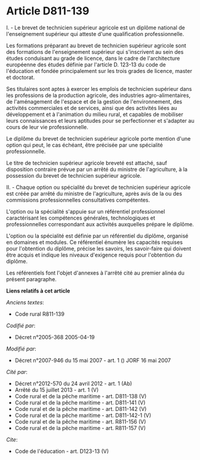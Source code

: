 # Article D811-139

I. - Le brevet de technicien supérieur agricole est un diplôme national de l'enseignement supérieur qui atteste d'une
qualification professionnelle.

Les formations préparant au brevet de technicien supérieur agricole sont des formations de l'enseignement supérieur qui
s'inscrivent au sein des études conduisant au grade de licence, dans le cadre de l'architecture européenne des études définie
par l'article D. 123-13 du code de l'éducation et fondée principalement sur les trois grades de licence, master et doctorat.

Ses titulaires sont aptes à exercer les emplois de technicien supérieur dans les professions de la production agricole, des
industries agro-alimentaires, de l'aménagement de l'espace et de la gestion de l'environnement, des activités commerciales et
de services, ainsi que des activités liées au développement et à l'animation du milieu rural, et capables de mobiliser leurs
connaissances et leurs aptitudes pour se perfectionner et s'adapter au cours de leur vie professionnelle.

Le diplôme du brevet de technicien supérieur agricole porte mention d'une option qui peut, le cas échéant, être précisée par
une spécialité professionnelle.

Le titre de technicien supérieur agricole breveté est attaché, sauf disposition contraire prévue par un arrêté du ministre de
l'agriculture, à la possession du brevet de technicien supérieur agricole.

II. - Chaque option ou spécialité du brevet de technicien supérieur agricole est créée par arrêté du ministre de
l'agriculture, après avis de la ou des commissions professionnelles consultatives compétentes.

L'option ou la spécialité s'appuie sur un référentiel professionnel caractérisant les compétences générales, technologiques
et professionnelles correspondant aux activités auxquelles prépare le diplôme.

L'option ou la spécialité est définie par un référentiel du diplôme, organisé en domaines et modules. Ce référentiel énumère
les capacités requises pour l'obtention du diplôme, précise les savoirs, les savoir-faire qui doivent être acquis et indique
les niveaux d'exigence requis pour l'obtention du diplôme.

Les référentiels font l'objet d'annexes à l'arrêté cité au premier alinéa du présent paragraphe.

**Liens relatifs à cet article**

_Anciens textes_:

  - Code rural R811-139

_Codifié par_:

  - Décret n°2005-368 2005-04-19

_Modifié par_:

  - Décret n°2007-946 du 15 mai 2007 - art. 1 () JORF 16 mai 2007

_Cité par_:

  - Décret n°2012-570 du 24 avril 2012 - art. 1 (Ab)
  - Arrêté du 15 juillet 2013 - art. 1 (V)
  - Code rural et de la pêche maritime - art. D811-138 (V)
  - Code rural et de la pêche maritime - art. D811-141 (V)
  - Code rural et de la pêche maritime - art. D811-142 (V)
  - Code rural et de la pêche maritime - art. D811-142-1 (V)
  - Code rural et de la pêche maritime - art. R811-156 (V)
  - Code rural et de la pêche maritime - art. R811-157 (V)

_Cite_:

  - Code de l'éducation - art. D123-13 (V)
